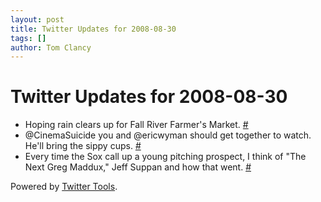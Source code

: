 ```yaml
---
layout: post
title: Twitter Updates for 2008-08-30
tags: []
author: Tom Clancy
---
```


# Twitter Updates for 2008-08-30

<ul>
	<li>Hoping rain clears up for Fall River Farmer's Market. <a href="http://twitter.com/tclancy/statuses/903911703">#</a></li>
	<li>@CinemaSuicide you and @ericwyman should get together to watch. He'll bring the sippy cups. <a href="http://twitter.com/tclancy/statuses/903937613">#</a></li>
	<li>Every time the Sox call up a young pitching prospect, I think of "The Next Greg Maddux," Jeff Suppan and how that went. <a href="http://twitter.com/tclancy/statuses/903938458">#</a></li>
</ul>
<p>Powered by <a href="http://alexking.org/projects/wordpress">Twitter Tools</a>.</p>
